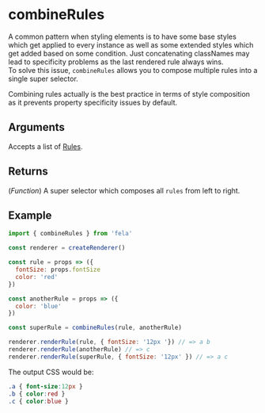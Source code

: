 # combineRules

A common pattern when styling elements is to have some base styles which get applied to every instance as well as some extended styles which get added based on some condition. Just concatenating classNames may lead to specificity problems as the last rendered rule always wins.<br>
To solve this issue, `combineRules` allows you to compose multiple rules into a single super selector.<br>

Combining rules actually is the best practice in terms of style composition as it prevents property specificity issues by default.

## Arguments
Accepts a list of [Rules](../../advanced/Rules.md). 

## Returns
(*Function*) A super selector which composes all `rules` from left to right.

## Example
```javascript
import { combineRules } from 'fela'

const renderer = createRenderer()

const rule = props => ({
  fontSize: props.fontSize
  color: 'red'
})

const anotherRule = props => ({
  color: 'blue'
})

const superRule = combineRules(rule, anotherRule)

renderer.renderRule(rule, { fontSize: '12px '}) // => a b
renderer.renderRule(anotherRule) // => c
renderer.renderRule(superRule, { fontSize: '12px' }) // => a c
```

The output CSS would be:
```CSS
.a { font-size:12px }
.b { color:red }
.c { color:blue }
```